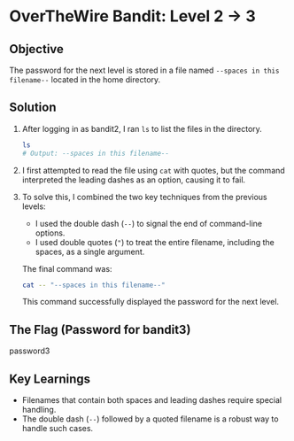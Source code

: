 # OverTheWire Bandit: Level 2 -> 3

## Objective
The password for the next level is stored in a file named `--spaces in this filename--` located in the home directory.

## Solution
1.  After logging in as bandit2, I ran `ls` to list the files in the directory.
    ```bash
    ls
    # Output: --spaces in this filename--
    ```
    
2.  I first attempted to read the file using `cat` with quotes, but the command interpreted the leading dashes as an option, causing it to fail.
    
3.  To solve this, I combined the two key techniques from the previous levels:
    * I used the double dash (`--`) to signal the end of command-line options.
    * I used double quotes (`"`) to treat the entire filename, including the spaces, as a single argument.
    
    The final command was:
    ```bash
    cat -- "--spaces in this filename--"
    ```

    This command successfully displayed the password for the next level.

## The Flag (Password for bandit3)
password3

## Key Learnings
-   Filenames that contain both spaces and leading dashes require special handling.
-   The double dash (`--`) followed by a quoted filename is a robust way to handle such cases.
